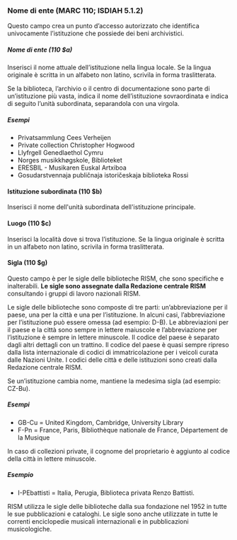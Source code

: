 ### Nome di ente (MARC 110; ISDIAH 5.1.2)

Questo campo crea un punto d’accesso autorizzato che identifica univocamente l’istituzione che possiede dei beni archivistici.

##### Nome di ente (110 $a)
Inserisci il nome attuale dell’istituzione nella lingua locale. Se la lingua originale è scritta in un alfabeto non latino, scrivila in forma traslitterata.

Se la biblioteca, l’archivio o il centro di documentazione sono parte di un’istituzione più vasta, indica il nome dell’istituzione sovraordinata e indica di seguito l’unità subordinata, separandola con una virgola.

##### Esempi  
- Privatsammlung Cees Verheijen
- Private collection Christopher Hogwood
- Llyfrgell Genedlaethol Cymru
- Norges musikkhøgskole, Biblioteket
- ERESBIL - Musikaren Euskal Artxiboa
- Gosudarstvennaja publičnaja istoričeskaja biblioteka Rossi

#### Istituzione subordinata (110 $b)
Inserisci il nome dell'unità subordinata dell'istituzione principale.

#### Luogo (110 $c)  
Inserisci la località dove si trova l’istituzione. Se la lingua originale è scritta in un alfabeto non latino, scrivila in forma traslitterata.

#### Sigla (110 $g)
Questo campo è per le sigle delle biblioteche RISM, che sono specifiche e inalterabili. **Le sigle sono assegnate dalla Redazione centrale RISM** consultando i gruppi di lavoro nazionali RISM.

Le sigle delle biblioteche sono composte di tre parti: un’abbreviazione per il paese, una per la città e una per l’istituzione. In alcuni casi, l’abbreviazione per l’istituzione può essere omessa (ad esempio: D-B). Le abbreviazioni per il paese e la città sono sempre in lettere maiuscole e l’abbreviazione per l’istituzione è sempre in lettere minuscole. Il codice del paese è separato dagli altri dettagli con un trattino. Il codice del paese è quasi sempre ripreso dalla lista internazionale di codici di immatricolazione per i veicoli curata dalle Nazioni Unite. I codici delle città e delle istituzioni sono creati dalla Redazione centrale RISM.

Se un’istituzione cambia nome, mantiene la medesima sigla (ad esempio: CZ-Bu).

##### Esempi  
- GB-Cu = United Kingdom, Cambridge, University Library  
- F-Pn = France, Paris, Bibliothèque nationale de France, Département de la Musique

In caso di collezioni private, il cognome del proprietario è aggiunto al codice della città in lettere minuscole.

##### Esempio
- I-PEbattisti = Italia, Perugia, Biblioteca privata Renzo Battisti.

RISM utilizza le sigle delle biblioteche dalla sua fondazione nel 1952 in tutte le sue pubblicazioni e cataloghi. Le sigle sono anche utilizzate in tutte le correnti enciclopedie musicali internazionali e in pubblicazioni musicologiche.
